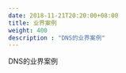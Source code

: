 ```yaml
---
date: 2018-11-21T20:20:00+08:00
title: 业界案例
weight: 400
description : "DNS的业界案例"
---
```


DNS的业界案例

